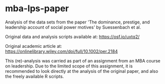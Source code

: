 # mba-lps-paper

Analysis of the data sets from the paper 'The dominance, prestige, and leadership account of social power motives' by Suessenbach et al.

Original data and analysis scripts available at: https://osf.io/uxtq2/

Original academic article at: https://onlinelibrary.wiley.com/doi/full/10.1002/per.2184

This (re)-analysis was carried as part of an assignment from an MBA course on leadership. Due to the limited scope of this assignment, it is recommended to look directly at the analysis of the original paper, and also the freely available R scripts.

